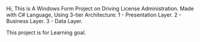 Hi,
This is A Windows Form Project on Driving License Administration.
Made with C# Language, Using 3-tier Architecture:
1 - Presentation Layer.
2 - Business Layer.
3 - Data Layer.

This project is for Learning goal.
